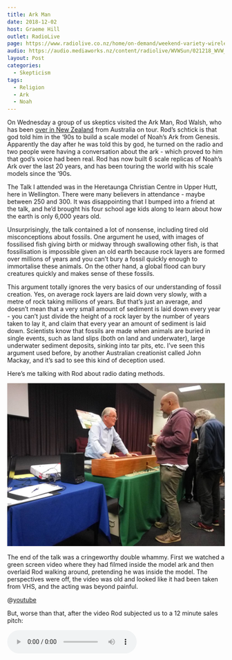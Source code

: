 ```yaml
---
title: Ark Man
date: 2018-12-02
host: Graeme Hill
outlet: RadioLive
page: https://www.radiolive.co.nz/home/on-demand/weekend-variety-wireless/2018/11/weekend-variety-wireless--in-case-you-missed-sunday-021218.html
audio: https://audio.mediaworks.nz/content/radiolive/WVWSun/021218_WVW_SKepticalthoughts.mp3
layout: Post
categories:
  - Skepticism
tags:
  - Religion
  - Ark
  - Noah
---
```


On Wednesday a group of us skeptics visited the Ark Man, Rod Walsh, who has been [over in New Zealand](https://creation.com/ark-man-tour-of-nz-with-rod-walsh) from Australia on tour. Rod’s schtick is that god told him in the ‘90s to build a scale model of Noah’s Ark from Genesis. Apparently the day after he was told this by god, he turned on the radio and two people were having a conversation about the ark - which proved to him that god’s voice had been real. Rod has now built 6 scale replicas of Noah’s Ark over the last 20 years, and has been touring the world with his scale models since the ‘90s.

<!-- more -->

The Talk I attended was in the Heretaunga Christian Centre in Upper Hutt, here in Wellington. There were many believers in attendance - maybe between 250 and 300. It was disappointing that I bumped into a friend at the talk, and he’d brought his four school age kids along to learn about how the earth is only 6,000 years old.

Unsurprisingly, the talk contained a lot of nonsense, including tired old misconceptions about fossils. One argument he used, with images of fossilised fish giving birth or midway through swallowing other fish, is that fossilisation is impossible given an old earth because rock layers are formed over millions of years and you can’t bury a fossil quickly enough to immortalise these animals. On the other hand, a global flood can bury creatures quickly and makes sense of these fossils.

This argument totally ignores the very basics of our understanding of fossil creation. Yes, on average rock layers are laid down very slowly, with a metre of rock taking millions of years. But that’s just an average, and doesn’t mean that a very small amount of sediment is laid down every year - you can’t just divide the height of a rock layer by the number of years taken to lay it, and claim that every year an amount of sediment is laid down. Scientists know that fossils are made when animals are buried in single events, such as land slips (both on land and underwater), large underwater sediment deposits, sinking into tar pits, etc. I’ve seen this argument used before, by another Australian creationist called John Mackay, and it’s sad to see this kind of deception used.

Here’s me talking with Rod about radio dating methods.

![Chatting](./images/46995988_287108111914527_8172235991533223936_n.jpg)

The end of the talk was a cringeworthy double whammy. First we watched a green screen video where they had filmed inside the model ark and then overlaid Rod walking around, pretending he was inside the model. The perspectives were off, the video was old and looked like it had been taken from VHS, and the acting was beyond painful.

@[youtube](https://youtu.be/U9FnYvxoEL4?t=1515)

But, worse than that, after the video Rod subjected us to a 12 minute sales pitch:

<audio controls src="/media/audio/skepticism/ArkMan.mp3" />

The queue for buying merchandise after this sales pitch was pretty long, which was sad to see. I feel sorry for people who are given the hard sell and then feel pressured into buying stuff, and possibly even more sorry for those who purchased books and DVDs willingly.

We went to the pub afterwards, and Dan confessed that he’d tried to shut the door of the model ark and it came off in his hand. Apparently it was attached with Blu Tack!

![Door](./images/IMG_3773.jpg)
